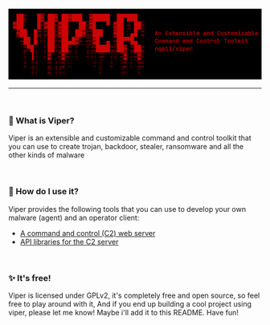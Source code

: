 <br>

<div align="center">
    <img src="assets/viper.png">  
</div>

---

<br>

### 🧐 What is Viper?
Viper is an extensible and customizable command and control toolkit that you can use to 
create trojan, backdoor, stealer, ransomware and all the other kinds of malware

<br>

### 🤔 How do I use it?
Viper provides the following tools that you can use to develop your own malware (agent) and an operator client:
- [A command and control (C2) web server](https://github.com/ngn13/viper/tree/main/server)
- [API libraries for the C2 server](https://github.com/ngn13/viper/tree/main/lib)

<br>

### ✨ It's free!
Viper is licensed under GPLv2, it's completely free and open source, so feel free to play around with it,
And if you end up building a cool project using viper, please let me know! Maybe i'll add it to this README.
Have fun!

<br>
